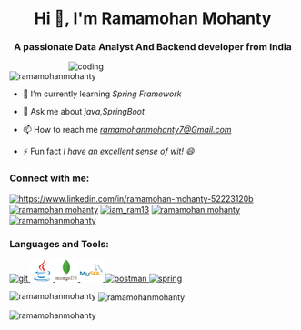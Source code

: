 <h1 align="center">Hi 👋, I'm Ramamohan Mohanty</h1>
<h3 align="center">A passionate Data Analyst And Backend developer from India</h3>

<img align="right" alt="coding" width="400" src="https://cdn.dribbble.com/users/1292677/screenshots/6139167/avento.gif">

<p align="left"> <img src="https://komarev.com/ghpvc/?username=ramamohanmohanty&label=Profile%20views&color=0e75b6&style=flat" alt="ramamohanmohanty" /> </p>

- 🌱 I’m currently learning *Spring Framework*

- 💬 Ask me about *java,SpringBoot*

- 📫 How to reach me *ramamohanmohanty7@Gmail.com*

- ⚡ Fun fact *I have an excellent sense of wit! 😄*

<h3 align="left">Connect with me:</h3>
<p align="left">
<a href="https://linkedin.com/in/https://www.linkedin.com/in/ramamohan-mohanty-52223120b" target="blank"><img align="center" src="https://raw.githubusercontent.com/rahuldkjain/github-profile-readme-generator/master/src/images/icons/Social/linked-in-alt.svg" alt="https://www.linkedin.com/in/ramamohan-mohanty-52223120b" height="30" width="40" /></a>
<a href="https://fb.com/ramamohan mohanty" target="blank"><img align="center" src="https://raw.githubusercontent.com/rahuldkjain/github-profile-readme-generator/master/src/images/icons/Social/facebook.svg" alt="ramamohan mohanty" height="30" width="40" /></a>
<a href="https://instagram.com/iam_ram13" target="blank"><img align="center" src="https://raw.githubusercontent.com/rahuldkjain/github-profile-readme-generator/master/src/images/icons/Social/instagram.svg" alt="iam_ram13" height="30" width="40" /></a>
<a href="https://www.youtube.com/c/ramamohan mohanty" target="blank"><img align="center" src="https://raw.githubusercontent.com/rahuldkjain/github-profile-readme-generator/master/src/images/icons/Social/youtube.svg" alt="ramamohan mohanty" height="30" width="40" /></a>
<a href="https://www.leetcode.com/ramamohanmohanty" target="blank"><img align="center" src="https://raw.githubusercontent.com/rahuldkjain/github-profile-readme-generator/master/src/images/icons/Social/leet-code.svg" alt="ramamohanmohanty" height="30" width="40" /></a>
</p>

<h3 align="left">Languages and Tools:</h3>
<p align="left"> <a href="https://git-scm.com/" target="_blank" rel="noreferrer"> <img src="https://www.vectorlogo.zone/logos/git-scm/git-scm-icon.svg" alt="git" width="40" height="40"/> </a> <a href="https://www.java.com" target="_blank" rel="noreferrer"> <img src="https://raw.githubusercontent.com/devicons/devicon/master/icons/java/java-original.svg" alt="java" width="40" height="40"/> </a> <a href="https://www.mongodb.com/" target="_blank" rel="noreferrer"> <img src="https://raw.githubusercontent.com/devicons/devicon/master/icons/mongodb/mongodb-original-wordmark.svg" alt="mongodb" width="40" height="40"/> </a> <a href="https://www.mysql.com/" target="_blank" rel="noreferrer"> <img src="https://raw.githubusercontent.com/devicons/devicon/master/icons/mysql/mysql-original-wordmark.svg" alt="mysql" width="40" height="40"/> </a> <a href="https://postman.com" target="_blank" rel="noreferrer"> <img src="https://www.vectorlogo.zone/logos/getpostman/getpostman-icon.svg" alt="postman" width="40" height="40"/> </a> <a href="https://spring.io/" target="_blank" rel="noreferrer"> <img src="https://www.vectorlogo.zone/logos/springio/springio-icon.svg" alt="spring" width="40" height="40"/> </a> </p>

<p><img align="left" src="https://github-readme-stats.vercel.app/api/top-langs?username=ramamohanmohanty&show_icons=true&locale=en&layout=compact" alt="ramamohanmohanty" /></p>

<p>&nbsp;<img align="center" src="https://github-readme-stats.vercel.app/api?username=ramamohanmohanty&show_icons=true&locale=en" alt="ramamohanmohanty" /></p>

<p><img align="center" src="https://github-readme-streak-stats.herokuapp.com/?user=ramamohanmohanty&" alt="ramamohanmohanty" /></p>
